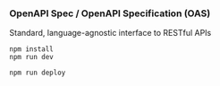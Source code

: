 ### OpenAPI Spec / OpenAPI Specification (OAS)
Standard, language-agnostic interface to RESTful APIs 

```
npm install
npm run dev
```

```
npm run deploy
```
